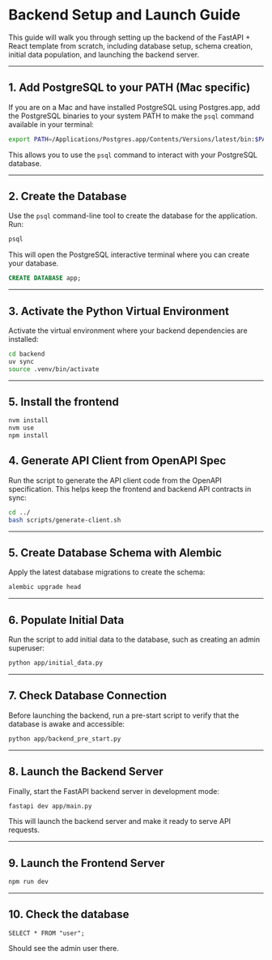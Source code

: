 # Backend Setup and Launch Guide

This guide will walk you through setting up the backend of the FastAPI + React template from scratch, including database setup, schema creation, initial data population, and launching the backend server.

---

## 1. Add PostgreSQL to your PATH (Mac specific)

If you are on a Mac and have installed PostgreSQL using Postgres.app, add the PostgreSQL binaries to your system PATH to make the `psql` command available in your terminal:

```bash
export PATH=/Applications/Postgres.app/Contents/Versions/latest/bin:$PATH
```

This allows you to use the `psql` command to interact with your PostgreSQL database.

---

## 2. Create the Database

Use the `psql` command-line tool to create the database for the application. Run:

```bash
psql
```

This will open the PostgreSQL interactive terminal where you can create your database.

```sql
CREATE DATABASE app;
```

---

## 3. Activate the Python Virtual Environment

Activate the virtual environment where your backend dependencies are installed:

```bash
cd backend
uv sync
source .venv/bin/activate
```

---


## 5. Install the frontend
```bash
nvm install
nvm use
npm install
```

## 4. Generate API Client from OpenAPI Spec

Run the script to generate the API client code from the OpenAPI specification. This helps keep the frontend and backend API contracts in sync:

```bash
cd ../
bash scripts/generate-client.sh
```

---

## 5. Create Database Schema with Alembic

Apply the latest database migrations to create the schema:

```bash
alembic upgrade head
```

---

## 6. Populate Initial Data

Run the script to add initial data to the database, such as creating an admin superuser:

```bash
python app/initial_data.py
```

---

## 7. Check Database Connection

Before launching the backend, run a pre-start script to verify that the database is awake and accessible:

```bash
python app/backend_pre_start.py
```

---

## 8. Launch the Backend Server

Finally, start the FastAPI backend server in development mode:

```bash
fastapi dev app/main.py
```

This will launch the backend server and make it ready to serve API requests.

---

## 9. Launch the Frontend Server
```bash
npm run dev
```

---
## 10. Check the database
```
SELECT * FROM "user";
```
Should see the admin user there.
